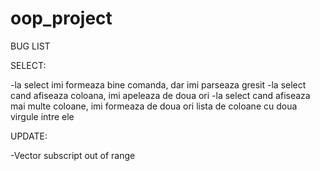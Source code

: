 # oop_project

BUG LIST

SELECT:

-la select imi formeaza bine comanda, dar imi parseaza gresit
-la select cand afiseaza coloana, imi apeleaza de doua ori 
-la select cand afiseaza mai multe coloane, imi formeaza de doua ori lista de coloane cu doua virgule intre ele

UPDATE:

-Vector subscript out of range

